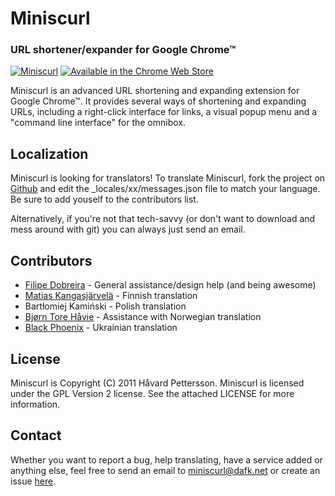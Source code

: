 # Miniscurl
### URL shortener/expander for Google Chrome™

[![Miniscurl](http://i.imgur.com/Z7DKi.png)](http://miniscurl.dafk.net "Visit the Miniscurl home page!") [![Available in the Chrome Web Store](http://code.google.com/chrome/webstore/images/branding/ChromeWebStore_BadgeWBorder_206x58.png)](https://chrome.google.com/webstore/detail/eclilalbnmdonojgjmkekinflhodgoii "Download Miniscurl from the Chrome Web Store™")

Miniscurl is an advanced URL shortening and expanding extension for Google Chrome™. It provides several ways of shortening and expanding URLs, including a right-click interface for links, a visual popup menu and a "command line interface" for the omnibox.

## Localization
Miniscurl is looking for translators! To translate Miniscurl, fork the project on [Github](https://github.com/harpyon/miniscurl) and edit the _locales/xx/messages.json file to match your language. Be sure to add youself to the contributors list.

Alternatively, if you're not that tech-savvy (or don't want to download and mess around with git) you can always just send an email.

## Contributors
 * [Filipe Dobreira](https://github.com/FilipeD) - General assistance/design help (and being awesome)
 * [Matias Kangasjärvelä](https://github.com/M4T1A5) - Finnish translation
 * Bartłomiej Kamiński - Polish translation
 * [Bjørn Tore Håvie](https://github.com/itsbth) - Assistance with Norwegian translation
 * [Black Phoenix](http://brain.wireos.com/) - Ukrainian translation

## License

Miniscurl is Copyright (C) 2011 Håvard Pettersson.
Miniscurl is licensed under the GPL Version 2 license. See the attached LICENSE for more information.

## Contact
Whether you want to report a bug, help translating, have a service added or anything else, feel free to send an email to [miniscurl@dafk.net](mailto:miniscurl@dafk.net) or create an issue [here](https://github.com/harpyon/miniscurl/issues).